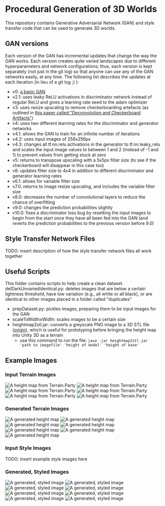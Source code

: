 # Procedural Generation of 3D Worlds
This repository contains Generative Adversarial Network (GAN) and style transfer code that can be used to generate 3D worlds.

## GAN versions
Each version of the GAN has incremental updates that change the way the GAN works. Each version creates quite varied landscapes due to different hyperparameters and network configurations; thus, each version is kept separately (not just in the git log) so that anyone can use any of the GAN networks easily, at any time. The following list describes the updates at each iteration (in lieu of a git log ;) ):
* v0: [a basic GAN](https://github.com/uclaacmai/Generative-Adversarial-Network-Tutorial)
* v2.1: uses leaky ReLU activations in discriminator network instead of regular ReLU and gives a learning rate seed to the adam optimizer
* v3: uses resize upscaling to remove checkerboarding artefacts (as outlined in [this paper called "Deconvolution and Checkerboard Artifacts"](https://distill.pub/2016/deconv-checkerboard/))
* v4: uses two different learning rates for the discriminator and generator networks
* v4.1: allows the GAN to train for an infinite number of iterations
* v4.2: uses input images of 256x256px
* v4.3: changes all tf.nn.relu activations in the generator to tf.nn.leaky_relu and scales the input image values to between 1 and 2 (instead of -1 and 1) to prevent values from getting stuck at zero
* v5: returns to transpose upscaling with a 5x5px filter size (to see if the checkerboard will disappear in this case too)
* v6: updates filter size to 4x4 in addition to different discriminator and generator learning rates
* v6.1: allows for variable filter size
* v7.0: returns to image resize upscaling, and includes the variable filter size
* v8.0: decreases the number of convolutional layers to reduce the chance of overfitting
* v9.0: changes the prediction probabilities slightly
* v10.0: fixes a discriminator loss bug by resetting the input images to begin from the start once they have all been fed into the GAN (and reverts the prediction probabilities to the previous version before 9.0)

## Style Transfer Network Files

TODO: insert description of how the style transfer network files all work together

## Useful Scripts
This folder contains scripts to help create a clean dataset.
delDarkUnvariedIdentical.py: deletes images that are below a certain lightness threshold, have low variation (e.g., all white or all black), or are identical to other images placed in a folder called "duplicates"
* prepDataset.py: pickles images, preparing them to be input images for the GAN
* scaleToWidthxWidth: scales images to be a certain size
* heightmap2stl.jar: converts a greyscale PNG image to a 3D STL file ([origin](http://www.instructables.com/id/Converting-Map-Height-Data-Into-3D-Tiles/)), which is useful for prototyping before bringing the height map into Unity 3D as a terrain
  * use this command to run the file:
  ```java -jar heightmap2stl.jar 'path to imagefile' 'height of model' 'height of base'```

## Example Images
### Input Terrain Images
![A height map from Terrain.Party](/example_images/input_terrain/1.png)
![A height map from Terrain.Party](/example_images/input_terrain/2.png)
![A height map from Terrain.Party](/example_images/input_terrain/3.png)
![A height map from Terrain.Party](/example_images/input_terrain/4.png)
![A height map from Terrain.Party](/example_images/input_terrain/5.png)
![A height map from Terrain.Party](/example_images/input_terrain/6.png)

### Generated Terrain Images
![A generated height map](/example_images/generated_terrain/1.png)
![A generated height map](/example_images/generated_terrain/2.png)
![A generated height map](/example_images/generated_terrain/3.png)
![A generated height map](/example_images/generated_terrain/4.png)
![A generated height map](/example_images/generated_terrain/5.png)
![A generated height map](/example_images/generated_terrain/Almost_Rivers.png)
![A generated height map](/example_images/generated_terrain/checkerboarded.png)

### Input Style Images
TODO: insert example style images here


### Generated, Styled Images
![A generated, styled image](/example_images/generated_styled/1.png)
![A generated, styled image](/example_images/generated_styled/1_him.png)
![A generated, styled image](/example_images/generated_styled/1_style.png)
![A generated, styled image](/example_images/generated_styled/2_style.png)
![A generated, styled image](/example_images/generated_styled/3_rain_princess.png)
![A generated, styled image](/example_images/generated_styled/4.png)
![A generated, styled image](/example_images/generated_styled/Almost_Rivers.png)
![A generated, styled image](/example_images/generated_styled/generated_140.0_2.png)
